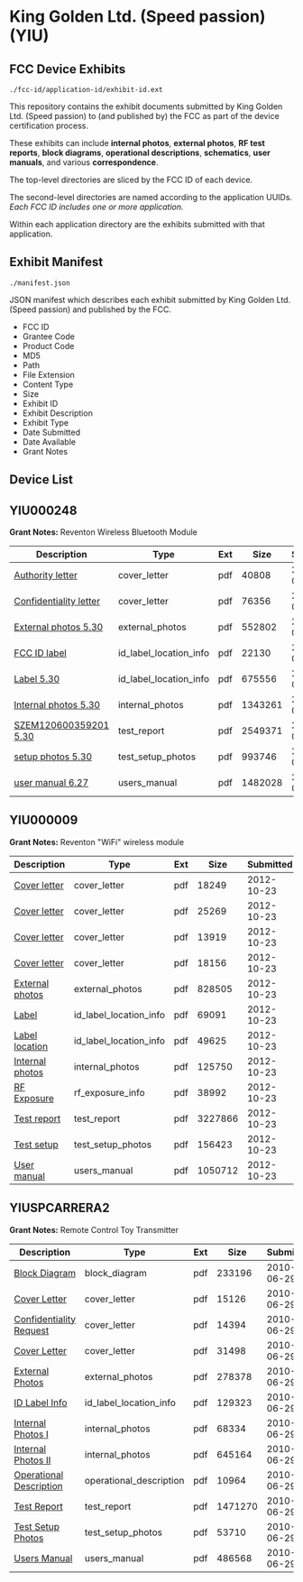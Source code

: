 # King Golden Ltd. (Speed passion) (YIU)
## FCC Device Exhibits

```
./fcc-id/application-id/exhibit-id.ext
```

This repository contains the exhibit documents submitted by King Golden Ltd. (Speed passion) to (and published by) the FCC as part of the device certification process.

These exhibits can include **internal photos**, **external photos**, **RF test reports**, **block diagrams**, **operational descriptions**, **schematics**, **user manuals**, and various **correspondence**.

The top-level directories are sliced by the FCC ID of each device.

The second-level directories are named according to the application UUIDs. *Each FCC ID includes one or more application.*

Within each application directory are the exhibits submitted with that application. 

## Exhibit Manifest

```
./manifest.json
```

JSON manifest which describes each exhibit submitted by King Golden Ltd. (Speed passion) and published by the FCC.

- FCC ID
- Grantee Code
- Product Code
- MD5
- Path
- File Extension
- Content Type
- Size
- Exhibit ID
- Exhibit Description
- Exhibit Type
- Date Submitted
- Date Available
- Grant Notes

## Device List
## YIU000248
**Grant Notes:** Reventon Wireless Bluetooth Module

| Description | Type | Ext | Size | Submitted | Available |
| ----------- | ---- | --- | ---- | --------- | --------- |
| [Authority letter](YIU000248/a5d9743be536051093fd58e184868329/2006812.pdf) | cover_letter | pdf | 40808 | 2013-07-03 | 2013-07-03 |
| [Confidentiality letter](YIU000248/a5d9743be536051093fd58e184868329/2006813.pdf) | cover_letter | pdf | 76356 | 2013-07-03 | 2013-07-03 |
| [External photos 5.30](YIU000248/a5d9743be536051093fd58e184868329/2006814.pdf) | external_photos | pdf | 552802 | 2013-07-03 | 2013-07-03 |
| [FCC ID label](YIU000248/a5d9743be536051093fd58e184868329/2006816.pdf) | id_label_location_info | pdf | 22130 | 2013-07-03 | 2013-07-03 |
| [Label 5.30](YIU000248/a5d9743be536051093fd58e184868329/2006817.pdf) | id_label_location_info | pdf | 675556 | 2013-07-03 | 2013-07-03 |
| [Internal photos 5.30](YIU000248/a5d9743be536051093fd58e184868329/2006815.pdf) | internal_photos | pdf | 1343261 | 2013-07-03 | 2013-07-03 |
| [SZEM120600359201 5.30](YIU000248/a5d9743be536051093fd58e184868329/2006818.pdf) | test_report | pdf | 2549371 | 2013-07-03 | 2013-07-03 |
| [setup photos 5.30](YIU000248/a5d9743be536051093fd58e184868329/2006819.pdf) | test_setup_photos | pdf | 993746 | 2013-07-03 | 2013-07-03 |
| [user manual 6.27](YIU000248/a5d9743be536051093fd58e184868329/2006820.pdf) | users_manual | pdf | 1482028 | 2013-07-03 | 2013-07-03 |
## YIU000009
**Grant Notes:** Reventon "WiFi" wireless module

| Description | Type | Ext | Size | Submitted | Available |
| ----------- | ---- | --- | ---- | --------- | --------- |
| [Cover letter](YIU000009/d584022c51702a35c572ac0622f1eedf/1820996.pdf) | cover_letter | pdf | 18249 | 2012-10-23 | 2012-10-23 |
| [Cover letter](YIU000009/d584022c51702a35c572ac0622f1eedf/1820997.pdf) | cover_letter | pdf | 25269 | 2012-10-23 | 2012-10-23 |
| [Cover letter](YIU000009/d584022c51702a35c572ac0622f1eedf/1820998.pdf) | cover_letter | pdf | 13919 | 2012-10-23 | 2012-10-23 |
| [Cover letter](YIU000009/d584022c51702a35c572ac0622f1eedf/1820999.pdf) | cover_letter | pdf | 18156 | 2012-10-23 | 2012-10-23 |
| [External photos](YIU000009/d584022c51702a35c572ac0622f1eedf/1821000.pdf) | external_photos | pdf | 828505 | 2012-10-23 | 2012-10-23 |
| [Label](YIU000009/d584022c51702a35c572ac0622f1eedf/1821001.pdf) | id_label_location_info | pdf | 69091 | 2012-10-23 | 2012-10-23 |
| [Label location](YIU000009/d584022c51702a35c572ac0622f1eedf/1821002.pdf) | id_label_location_info | pdf | 49625 | 2012-10-23 | 2012-10-23 |
| [Internal photos](YIU000009/d584022c51702a35c572ac0622f1eedf/1821003.pdf) | internal_photos | pdf | 125750 | 2012-10-23 | 2012-10-23 |
| [RF Exposure](YIU000009/d584022c51702a35c572ac0622f1eedf/1821005.pdf) | rf_exposure_info | pdf | 38992 | 2012-10-23 | 2012-10-23 |
| [Test report](YIU000009/d584022c51702a35c572ac0622f1eedf/1821007.pdf) | test_report | pdf | 3227866 | 2012-10-23 | 2012-10-23 |
| [Test setup](YIU000009/d584022c51702a35c572ac0622f1eedf/1821008.pdf) | test_setup_photos | pdf | 156423 | 2012-10-23 | 2012-10-23 |
| [User manual](YIU000009/d584022c51702a35c572ac0622f1eedf/1821009.pdf) | users_manual | pdf | 1050712 | 2012-10-23 | 2012-10-23 |
## YIUSPCARRERA2
**Grant Notes:** Remote Control Toy Transmitter

| Description | Type | Ext | Size | Submitted | Available |
| ----------- | ---- | --- | ---- | --------- | --------- |
| [Block Diagram](YIUSPCARRERA2/3f6230b33d327745e7beed28b35709a6/1303147.pdf) | block_diagram | pdf | 233196 | 2010-06-29 | 2010-06-29 |
| [Cover Letter](YIUSPCARRERA2/3f6230b33d327745e7beed28b35709a6/1303151.pdf) | cover_letter | pdf | 15126 | 2010-06-29 | 2010-06-29 |
| [Confidentiality Request](YIUSPCARRERA2/3f6230b33d327745e7beed28b35709a6/1303154.pdf) | cover_letter | pdf | 14394 | 2010-06-29 | 2010-06-29 |
| [Cover Letter](YIUSPCARRERA2/3f6230b33d327745e7beed28b35709a6/1303156.pdf) | cover_letter | pdf | 31498 | 2010-06-29 | 2010-06-29 |
| [External Photos](YIUSPCARRERA2/3f6230b33d327745e7beed28b35709a6/1303152.pdf) | external_photos | pdf | 278378 | 2010-06-29 | 2010-06-29 |
| [ID Label Info](YIUSPCARRERA2/3f6230b33d327745e7beed28b35709a6/1303153.pdf) | id_label_location_info | pdf | 129323 | 2010-06-29 | 2010-06-29 |
| [Internal Photos I](YIUSPCARRERA2/3f6230b33d327745e7beed28b35709a6/1303146.pdf) | internal_photos | pdf | 68334 | 2010-06-29 | 2010-06-29 |
| [Internal Photos II](YIUSPCARRERA2/3f6230b33d327745e7beed28b35709a6/1303155.pdf) | internal_photos | pdf | 645164 | 2010-06-29 | 2010-06-29 |
| [Operational Description](YIUSPCARRERA2/3f6230b33d327745e7beed28b35709a6/1303148.pdf) | operational_description | pdf | 10964 | 2010-06-29 | 2010-06-29 |
| [Test Report](YIUSPCARRERA2/3f6230b33d327745e7beed28b35709a6/1303157.pdf) | test_report | pdf | 1471270 | 2010-06-29 | 2010-06-29 |
| [Test Setup Photos](YIUSPCARRERA2/3f6230b33d327745e7beed28b35709a6/1303159.pdf) | test_setup_photos | pdf | 53710 | 2010-06-29 | 2010-06-29 |
| [Users Manual](YIUSPCARRERA2/3f6230b33d327745e7beed28b35709a6/1303160.pdf) | users_manual | pdf | 486568 | 2010-06-29 | 2010-06-29 |
